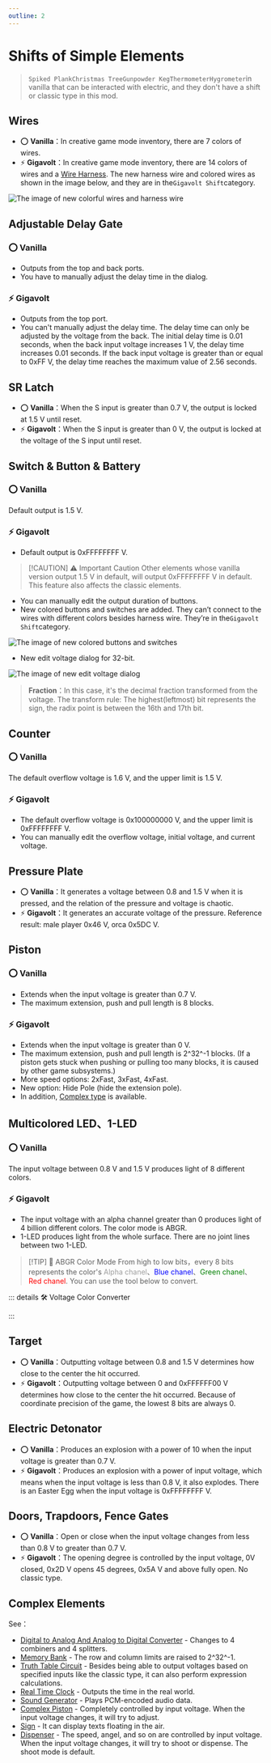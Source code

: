 ```yaml
---
outline: 2
---
```


<script setup lang="ts">
import UintColorConverter from "/components/UintColorConverter.vue";
import Detonator from "/components/Detonator/Detonator.vue";
</script>

# Shifts of Simple Elements

> `Spiked Plank`&#8203;`Christmas Tree`&#8203;`Gunpowder Keg`&#8203;`Thermometer`&#8203;`Hygrometer`in vanilla that can be interacted with electric, and they don't have a shift or classic type in this mod.

## Wires <Badge text="v2.0"/>

* ⭕ **Vanilla**：In creative game mode inventory, there are 7 colors of wires.
* ⚡ **Gigavolt**：In creative game mode inventory, there are 14 colors of wires and a [Wire Harness](../new/elements#wire-harness). The new harness wire and colored wires as shown in the image below, and they are in the`Gigavolt Shift`category.

<img src="/images/base/shift/wire.webp" alt="The image of new colorful wires and harness wire" class="center_image"/>

## Adjustable Delay Gate <Badge text="v2.0"/>

### ⭕ Vanilla

* Outputs from the top and back ports.
* You have to manually adjust the delay time in the dialog.

### ⚡ Gigavolt

* Outputs from the top port.
* You can't manually adjust the delay time. The delay time can only be adjusted by the voltage from the back. The initial delay time is 0.01 seconds, when the back input voltage increases 1 V, the delay time increases 0.01 seconds. If the back input voltage is greater than or equal to 0xFF V, the delay time reaches the maximum value of 2.56 seconds.

## SR Latch <Badge text="v1.0" type="info"/>

* ⭕ **Vanilla**：When the S input is greater than 0.7 V, the output is locked at 1.5 V until reset.
* ⚡ **Gigavolt**：When the S input is greater than 0 V, the output is locked at the voltage of the S input until reset.

## Switch & Button & Battery <Badge text="v2.0"/>

### ⭕ Vanilla

Default output is 1.5 V.

### ⚡ Gigavolt

* Default output is 0xFFFFFFFF V.

> [!CAUTION] ⚠ Important Caution
> Other elements whose vanilla version output 1.5 V in default, will output 0xFFFFFFFF V in default. This feature also affects the classic elements.

* You can manually edit the output duration of buttons.
* New colored buttons and switches are added. They can’t connect to the wires with different colors besides harness wire. They’re in the`Gigavolt Shift`category.

<img src="/images/base/shift/switch_and_button.webp" alt="The image of new colored buttons and switches" class="center_image"/>

* New edit voltage dialog for 32-bit.

<img src="/images/base/shift/EditGVUintDialog_en.webp" alt="The image of new edit voltage dialog" class="center_image"/>

> **Fraction**：In this case, it's the decimal fraction transformed from the voltage. The transform rule: The highest(leftmost) bit represents the sign, the radix point is between the 16th and 17th bit.

## Counter <Badge text="v1.0" type="info"/>

### ⭕ Vanilla

The default overflow voltage is 1.6 V, and the upper limit is 1.5 V.

### ⚡ Gigavolt

* The default overflow voltage is 0x100000000 V, and the upper limit is 0xFFFFFFFF V.
* You can manually edit the overflow voltage, initial voltage, and current voltage.

## Pressure Plate <Badge text="v1.0" type="info"/>

* ⭕ **Vanilla**：It generates a voltage between 0.8 and 1.5 V when it is pressed, and the relation of the pressure and voltage is chaotic.
* ⚡ **Gigavolt**：It generates an accurate voltage of the pressure. Reference result: male player 0x46 V, orca 0x5DC V.

## Piston <Badge text="v2.0"/>

### ⭕ Vanilla

* Extends when the input voltage is greater than 0.7 V.
* The maximum extension, push and pull length is 8 blocks.

### ⚡ Gigavolt

* Extends when the input voltage is greater than 0 V.
* The maximum extension, push and pull length is 2^32^-1 blocks. (If a piston gets stuck when pushing or pulling too many blocks, it is caused by other game subsystems.)
* More speed options: 2xFast, 3xFast, 4xFast.
* New option: Hide Pole (hide the extension pole).
* In addition, [Complex type](complex_piston) is available.

## Multicolored LED、1-LED <Badge text="v1.0" type="info"/>

### ⭕ Vanilla

The input voltage between 0.8 V and 1.5 V produces light of 8 different colors.

### ⚡ Gigavolt

* The input voltage with an alpha channel greater than 0 produces light of 4 billion different colors. The color mode is ABGR.
* 1-LED produces light from the whole surface. There are no joint lines between two 1-LED.

> [!TIP] 📝 ABGR Color Mode
> From high to low bits，every 8 bits represents the color's <span style="opacity:0.6;">Alpha chanel</span>、<span style="color:blue;">Blue chanel</span>、<span style="color:green;">Green chanel</span>、<span style="color:red;">Red chanel</span>. You can use the tool below to convert.

::: details 🛠️ Voltage Color Converter

<UintColorConverter />
:::

## Target <Badge text="v1.0" type="info"/>

* ⭕ **Vanilla**：Outputting voltage between 0.8 and 1.5 V determines how close to the center the hit occurred.
* ⚡ **Gigavolt**：Outputting voltage between 0 and 0xFFFFFF00 V determines how close to the center the hit occurred. Because of coordinate precision of the game, the lowest 8 bits are always 0.

## Electric Detonator <Badge text="v1.0" type="info"/>

<Detonator/>

* ⭕ **Vanilla**：Produces an explosion with a power of 10 when the input voltage is greater than 0.7 V.
* ⚡ **Gigavolt**：Produces an explosion with a power of input voltage, which means when the input voltage is less than 0.8 V, it also explodes. There is an Easter Egg when the input voltage is 0xFFFFFFFF V.

## Doors, Trapdoors, Fence Gates <Badge text="v1.0" type="info"/>

* ⭕ **Vanilla**：Open or close when the input voltage changes from less than 0.8 V to greater than 0.7 V.
* ⚡ **Gigavolt**：The opening degree is controlled by the input voltage, 0V closed, 0x2D V opens 45 degrees, 0x5A V and above fully open. No classic type.

## Complex Elements

See：

* [Digital to Analog And Analog to Digital Converter](converter) - Changes to 4 combiners and 4 splitters.
* [Memory Bank](memory_bank) - The row and column limits are raised to 2^32^-1.
* [Truth Table Circuit](truth_table) - Besides being able to output voltages based on specified inputs like the classic type, it can also perform expression calculations.
* [Real Time Clock](real_time_clock) - Outputs the time in the real world.
* [Sound Generator](sound_generator) - Plays PCM-encoded audio data.
* [Complex Piston](complex_piston) - Completely controlled by input voltage. When the input voltage changes, it will try to adjust.
* [Sign](sign) - It can display texts floating in the air.
* [Dispenser](dispenser) - The speed, angel, and so on are controlled by input voltage. When the input voltage changes, it will try to shoot or dispense. The shoot mode is default.